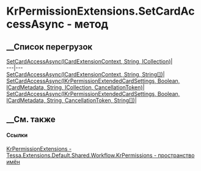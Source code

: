 # KrPermissionExtensions.SetCardAccessAsync - метод
##  __Список перегрузок
[SetCardAccessAsync(ICardExtensionContext, String,
ICollection<String>)](M_Tessa_Extensions_Default_Shared_Workflow_KrPermissions_KrPermissionExtensions_SetCardAccessAsync.htm)|  
---|---  
[SetCardAccessAsync(ICardExtensionContext, String,
String[])](M_Tessa_Extensions_Default_Shared_Workflow_KrPermissions_KrPermissionExtensions_SetCardAccessAsync_1.htm)|  
[SetCardAccessAsync(IKrPermissionExtendedCardSettings, Boolean, ICardMetadata,
String, ICollection<String>,
CancellationToken)](M_Tessa_Extensions_Default_Shared_Workflow_KrPermissions_KrPermissionExtensions_SetCardAccessAsync_2.htm)|  
[SetCardAccessAsync(IKrPermissionExtendedCardSettings, Boolean, ICardMetadata,
String, CancellationToken,
String[])](M_Tessa_Extensions_Default_Shared_Workflow_KrPermissions_KrPermissionExtensions_SetCardAccessAsync_3.htm)|  
## __См. также
#### Ссылки
[KrPermissionExtensions -
](T_Tessa_Extensions_Default_Shared_Workflow_KrPermissions_KrPermissionExtensions.htm)
[Tessa.Extensions.Default.Shared.Workflow.KrPermissions - пространство
имён](N_Tessa_Extensions_Default_Shared_Workflow_KrPermissions.htm)
